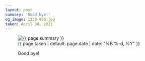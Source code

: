 ```yaml
---
layout: post
summary: 'Good bye!'
og_image: 1338-960.jpg
taken: April 30, 2021
---
```


<figure class="post" data-src="{{ site.assets_url }}/{{ page.og_image }}">
<img alt="{{ page.summary }}" sizes="(min-width: 700px) 50vw, calc(100vw - 2rem)" src="{{ site.assets_url }}/1338-480.jpg" srcset="{{ site.assets_url }}/1338-240.jpg 240w, {{ site.assets_url }}/1338-480.jpg 480w, {{ site.assets_url }}/1338-720.jpg 720w, {{ site.assets_url }}/1338-960.jpg 960w"/>
<figcaption>
<time>{{ page.taken | default: page.date | date: "%B %-d, %Y" }}</time>
<p>Good bye!</p>
</figcaption>
</figure>
